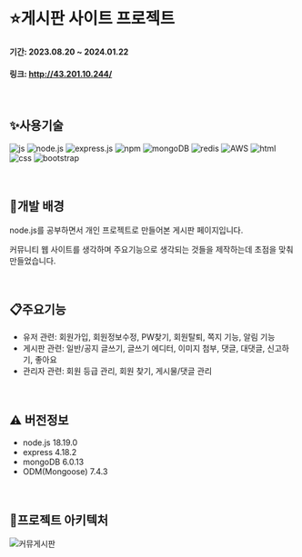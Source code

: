 # :star:게시판 사이트 프로젝트

#### 기간: 2023.08.20 ~ 2024.01.22
#### 링크: http://43.201.10.244/

<br>

## :sparkles:사용기술
![js](https://img.shields.io/badge/JavaScript-F7DF1E?style=for-the-badge&logo=JavaScript&logoColor=white)
![node.js](https://img.shields.io/badge/Node.js-43853D?style=for-the-badge&logo=node.js&logoColor=white)
![express.js](https://img.shields.io/badge/Express.js-404D59?style=for-the-badge)
![npm](https://img.shields.io/badge/npm-CB3837?style=for-the-badge&logo=npm&logoColor=white)
![mongoDB](https://img.shields.io/badge/MongoDB-4EA94B?style=for-the-badge&logo=mongodb&logoColor=white)
![redis](https://img.shields.io/badge/redis-%23DD0031.svg?&style=for-the-badge&logo=redis&logoColor=white)
![AWS](https://img.shields.io/badge/Amazon_AWS-FF9900?style=for-the-badge&logo=amazonaws&logoColor=white)
![html](https://img.shields.io/badge/HTML5-E34F26?style=for-the-badge&logo=html5&logoColor=white)
![css](https://img.shields.io/badge/CSS3-1572B6?style=for-the-badge&logo=css3&logoColor=white)
![bootstrap](https://img.shields.io/badge/Bootstrap-563D7C?style=for-the-badge&logo=bootstrap&logoColor=white)

<br>

## :sunflower:개발 배경
node.js를 공부하면서 개인 프로젝트로 만들어본 게시판 페이지입니다.


커뮤니티 웹 사이트를 생각하며 주요기능으로 생각되는 것들을 제작하는데 초점을 맞춰 만들었습니다.

<br>

## :clipboard:주요기능
- 유저 관련: 회원가입, 회원정보수정, PW찾기, 회원탈퇴, 쪽지 기능, 알림 기능
- 게시판 관련: 일반/공지 글쓰기, 글쓰기 에디터, 이미지 첨부, 댓글, 대댓글, 신고하기, 좋아요
- 관리자 관련: 회원 등급 관리, 회원 찾기, 게시물/댓글 관리

<br>

## :warning: 버전정보
- node.js 18.19.0
- express 4.18.2
- mongoDB 6.0.13
- ODM(Mongoose) 7.4.3

<br>

## 📝프로젝트 아키텍처
![커뮤게시판](https://github.com/leopardmilky/Proj1/assets/83879695/71eea1b8-0d95-41ef-bf0a-7c7e5b0480f3)

